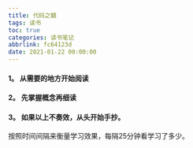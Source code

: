 ```yaml
---
title: 代码之髓
tags: 读书
toc: true
categories: 读书笔记
abbrlink: fc64123d
date: 2021-01-22 00:00:00
---
```

#### 1。 从需要的地方开始阅读

#### 2。 先掌握概念再细读

#### 3。 如果以上不奏效，从头开始手抄。

按照时间间隔来衡量学习效果，每隔25分钟看学习了多少。